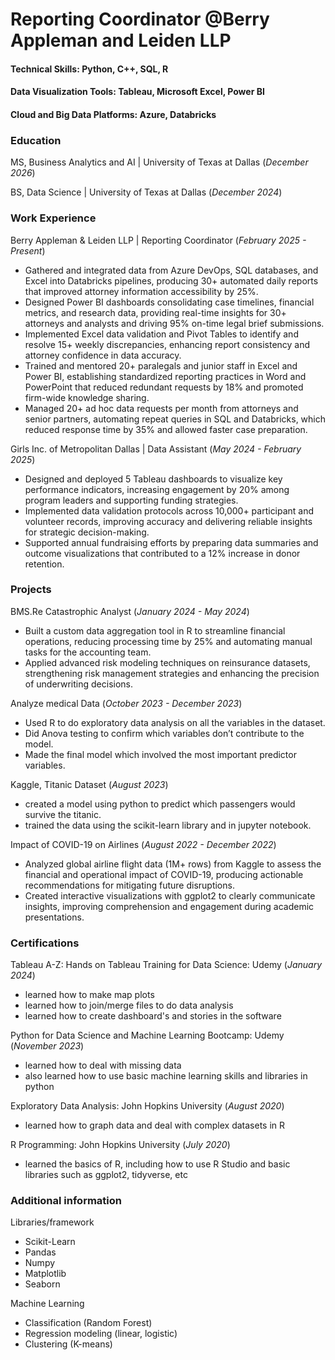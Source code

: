 # Reporting Coordinator @Berry Appleman and Leiden LLP

#### Technical Skills: Python, C++, SQL, R
#### Data Visualization Tools: Tableau, Microsoft Excel, Power BI
#### Cloud and Big Data Platforms: Azure, Databricks

### Education
MS, Business Analytics and AI | University of Texas at Dallas (_December 2026_)

BS, Data Science | University of Texas at Dallas (_December 2024_)

### Work Experience
Berry Appleman & Leiden LLP | Reporting Coordinator (_February 2025 - Present_)
- Gathered and integrated data from Azure DevOps, SQL databases, and Excel into Databricks pipelines, producing 30+
automated daily reports that improved attorney information accessibility by 25%.
- Designed Power BI dashboards consolidating case timelines, financial metrics, and research data, providing real-time insights
for 30+ attorneys and analysts and driving 95% on-time legal brief submissions.
- Implemented Excel data validation and Pivot Tables to identify and resolve 15+ weekly discrepancies, enhancing report
consistency and attorney confidence in data accuracy.
- Trained and mentored 20+ paralegals and junior staff in Excel and Power BI, establishing standardized reporting practices in
Word and PowerPoint that reduced redundant requests by 18% and promoted firm-wide knowledge sharing.
- Managed 20+ ad hoc data requests per month from attorneys and senior partners, automating repeat queries in SQL and
Databricks, which reduced response time by 35% and allowed faster case preparation.

Girls Inc. of Metropolitan Dallas | Data Assistant (_May 2024 - February 2025_)
- Designed and deployed 5 Tableau dashboards to visualize key performance indicators, increasing engagement by 20% among
program leaders and supporting funding strategies.
- Implemented data validation protocols across 10,000+ participant and volunteer records, improving accuracy and delivering
reliable insights for strategic decision-making.
- Supported annual fundraising efforts by preparing data summaries and outcome visualizations that contributed to a 12%
increase in donor retention.

### Projects
BMS.Re
Catastrophic Analyst (_January 2024 - May 2024_)
- Built a custom data aggregation tool in R to streamline financial operations, reducing processing time by 25% and automating
manual tasks for the accounting team.
- Applied advanced risk modeling techniques on reinsurance datasets, strengthening risk management strategies and enhancing
the precision of underwriting decisions.

Analyze medical Data (_October 2023 - December 2023_)
- Used R to do exploratory data analysis on all the variables in the dataset.
- Did Anova testing to confirm which variables don’t contribute to the model.
- Made the final model which involved the most important predictor variables.

Kaggle, Titanic Dataset (_August 2023_)
- created a model using python to predict which passengers would survive the titanic.
- trained the data using the scikit-learn library and in jupyter notebook.

Impact of COVID-19 on Airlines (_August 2022 - December 2022_)
- Analyzed global airline flight data (1M+ rows) from Kaggle to assess the financial and operational impact of COVID-19,
producing actionable recommendations for mitigating future disruptions.
- Created interactive visualizations with ggplot2 to clearly communicate insights, improving comprehension and engagement
during academic presentations.

### Certifications
Tableau A-Z: Hands on Tableau Training for Data Science: Udemy (_January 2024_)
- learned how to make map plots
- learned how to join/merge files to do data analysis
- learned how to create dashboard's and stories in the software

Python for Data Science and Machine Learning Bootcamp: Udemy (_November 2023_)
- learned how to deal with missing data
- also learned how to use basic machine learning skills and libraries in python

Exploratory Data Analysis: John Hopkins University (_August 2020_)
- learned how to graph data and deal with complex datasets in R

R Programming: John Hopkins University (_July 2020_)
- learned the basics of R, including how to use R Studio and basic libraries such as ggplot2, tidyverse, etc

### Additional information
Libraries/framework
- Scikit-Learn
- Pandas
- Numpy
- Matplotlib
- Seaborn

Machine Learning
- Classification (Random Forest)
- Regression modeling (linear, logistic)
- Clustering (K-means)
